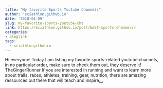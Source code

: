 ```yaml
---
title: "My favorite Sports Youtube Channels"
author: 'sciathlon.github.io'
date: '2018-01-09'
slug: my-favorite-sports-youtube-cha
link: https://Sciathlon.github.io/post/best-sports-channels/
categories:
- bloglink
tags:
  - sciathlongithubio
---
```


Hi everyone! Today I am listing my favorite sports-related youtube channels, in no particular order, make sure to check them out, they deserve it! TheGingerRunner If you are interested in running and want to learn more about trails, races, athletes, training, gear, nutrition, there are amazing ressources out there that will teach and inspire[... <i class="fas fa-external-link-alt"></i>](https://Sciathlon.github.io/post/best-sports-channels/)

